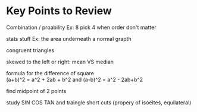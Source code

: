 # Key Points to Review

Combination / proability
Ex: 8 pick 4 when order don't matter

stats stuff
Ex: the area underneath a normal grapth

congruent triangles

skewed to the left or right: mean VS median

formula for the difference of square  
(a+b)^2 = a^2 + 2ab + b^2 and (a-b)^2 = a^2 - 2ab+b^2

find midpoint of 2 points

study SIN COS TAN and traingle short cuts (propery of isoeltes, equilateral)



